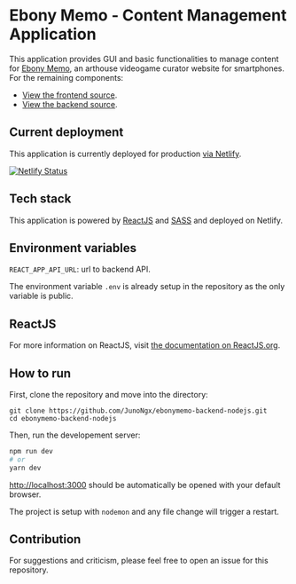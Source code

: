 # Ebony Memo - Content Management Application

This application provides GUI and basic functionalities to manage content for [Ebony Memo](https://ebonymemo.com/), an arthouse videogame curator website for smartphones. For the remaining components:
* [View the frontend source](https://github.com/JunoNgx/ebonymemo-frontend-next).
* [View the backend source](https://github.com/JunoNgx/ebonymemo-backend-nodejs).

## Current deployment

This application is currently deployed for production [via Netlify](https://eleum-loyce.netlify.app/).

[![Netlify Status](https://api.netlify.com/api/v1/badges/824c2e38-e99c-41ff-9ef5-a64f2b579618/deploy-status)](https://app.netlify.com/sites/eleum-loyce/deploys)

## Tech stack

This application is powered by [ReactJS](https://reactjs.org/) and [SASS](https://sass-lang.com/) and deployed on Netlify.

## Environment variables

`REACT_APP_API_URL`: url to backend API.

The environment variable `.env` is already setup in the repository as the only variable is public.

## ReactJS

For more information on ReactJS, visit [the documentation on ReactJS.org](https://reactjs.org/docs/getting-started.html).

## How to run

First, clone the repository and move into the directory:

```
git clone https://github.com/JunoNgx/ebonymemo-backend-nodejs.git
cd ebonymemo-backend-nodejs
```

Then, run the developement server:

```bash
npm run dev
# or
yarn dev
```

[http://localhost:3000](http://localhost:3000) should be automatically be opened with your default browser.

The project is setup with `nodemon` and any file change will trigger a restart.

## Contribution

For suggestions and  criticism, please feel free to open an issue for this repository.
